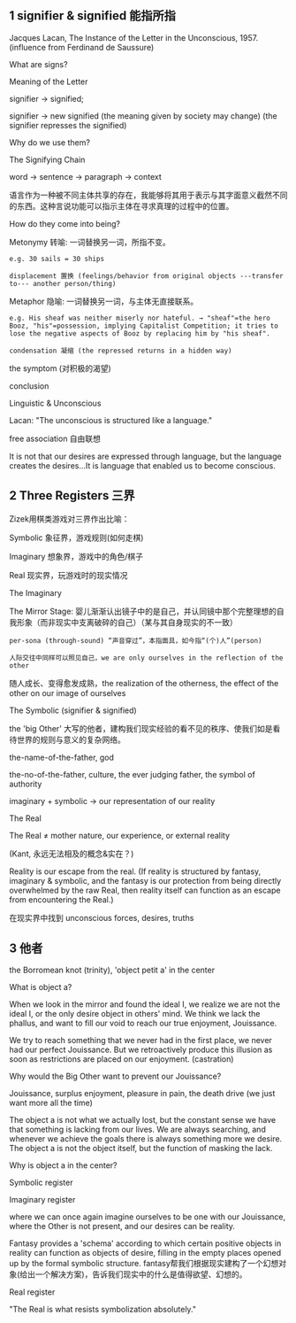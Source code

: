 ## 1 signifier & signified 能指所指

Jacques Lacan, The Instance of the Letter in the Unconscious, 1957. (influence from Ferdinand de Saussure)

What are signs? 

Meaning of the Letter




signifier → signified;

signifier → new signified (the meaning given by society may change) (the signifier represses the signified)

Why do we use them? 

The Signifying Chain


word → sentence → paragraph → context

语言作为一种被不同主体共享的存在，我能够将其用于表示与其字面意义截然不同的东西。这种言说功能可以指示主体在寻求真理的过程中的位置。

How do they come into being?

Metonymy 转喻: 一词替换另一词，所指不变。

	e.g. 30 sails = 30 ships
	
	displacement 置换 (feelings/behavior from original objects ---transfer to--- another person/thing)

Metaphor 隐喻: 一词替换另一词，与主体无直接联系。

	e.g. His sheaf was neither miserly nor hateful. → "sheaf"=the hero Booz, "his"=possession, implying Capitalist Competition; it tries to lose the negative aspects of Booz by replacing him by "his sheaf".
	
	condensation 凝缩 (the repressed returns in a hidden way)

the symptom (对积极的渴望)



conclusion

Linguistic & Unconscious

Lacan: "The unconscious is structured like a language."

free association 自由联想

It is not that our desires are expressed through language, but the language creates the desires...It is language that enabled us to become conscious.



## 2 Three Registers 三界


Zizek用棋类游戏对三界作出比喻：

Symbolic 象征界，游戏规则(如何走棋)

Imaginary 想象界，游戏中的角色/棋子

Real 现实界，玩游戏时的现实情况



The Imaginary

The Mirror Stage: 婴儿渐渐认出镜子中的是自己，并认同镜中那个完整理想的自我形象（而非现实中支离破碎的自己）（某与其自身现实的不一致）

	per-sona (through-sound) “声音穿过”，本指面具，如今指“(个)人”(person)
	
	人际交往中同样可以照见自己，we are only ourselves in the reflection of the other

随人成长、变得愈发成熟，the realization of the otherness, the effect of the other on our image of ourselves



The Symbolic (signifier & signified)

the 'big Other' 大写的他者，建构我们现实经验的看不见的秩序、使我们如是看待世界的规则与意义的复杂网络。

the-name-of-the-father, god

the-no-of-the-father, culture, the ever judging father, the symbol of authority

imaginary + symbolic → our representation of our reality



The Real

The Real ≠ mother nature, our experience, or external reality

(Kant, 永远无法相及的概念&实在？)

Reality is our escape from the real. (If reality is structured by fantasy, imaginary & symbolic, and the fantasy is our protection from being directly overwhelmed by the raw Real, then reality itself can function as an escape from encountering the Real.)

在现实界中找到 unconscious forces, desires, truths



## 3 他者

the Borromean knot (trinity), 'object petit a' in the center


What is object a?

When we look in the mirror and found the ideal I, we realize we are not the ideal I, or the only desire object in others' mind. We think we lack the phallus, and want to fill our void to reach our true enjoyment, Jouissance.

We try to reach something that we never had in the first place, we never had our perfect Jouissance. But we retroactively produce this illusion as soon as restrictions are placed on our enjoyment. (castration)

Why would the Big Other want to prevent our Jouissance?

Jouissance, surplus enjoyment, pleasure in pain, the death drive (we just want more all the time)


The object a is not what we actually lost, but the constant sense we have that something is lacking from our lives. We are always searching, and whenever we achieve the goals there is always something more we desire. The object a is not the object itself, but the function of masking the lack.

Why is object a in the center?

Symbolic register


Imaginary register

where we can once again imagine ourselves to be one with our Jouissance, where the Other is not present, and our desires can be reality.

Fantasy provides a 'schema' according to which certain positive objects in reality can function as objects of desire, filling in the empty places opened up by the formal symbolic structure. fantasy帮我们根据现实建构了一个幻想对象(给出一个解决方案)，告诉我们现实中的什么是值得欲望、幻想的。

Real register

"The Real is what resists symbolization absolutely."  